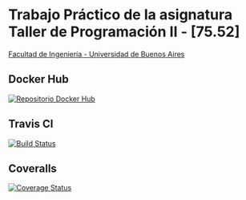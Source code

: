 # Trabajo Práctico de la asignatura Taller de Programación II - [75.52]
[Facultad de Ingeniería - Universidad de Buenos Aires](http://www.fi.uba.ar/)

## Docker Hub
[![Repositorio Docker Hub](https://www.docker.com/sites/all/themes/docker/assets/images/logo.png)](https://hub.docker.com/r/martineq/tp7552/)

## Travis CI
[![Build Status](https://travis-ci.org/martineq/tp7552.svg?branch=develop)](https://travis-ci.org/martineq/tp7552)

## Coveralls
[![Coverage Status](https://coveralls.io/repos/martineq/tp7552/badge.svg?branch=develop&service=github)](https://coveralls.io/github/martineq/tp7552?branch=develop)
